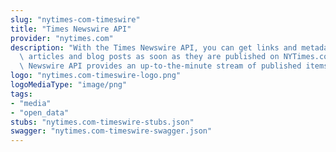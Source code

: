 ```yaml
---
slug: "nytimes-com-timeswire"
title: "Times Newswire API"
provider: "nytimes.com"
description: "With the Times Newswire API, you can get links and metadata for Times\
  \ articles and blog posts as soon as they are published on NYTimes.com. The Times\
  \ Newswire API provides an up-to-the-minute stream of published items."
logo: "nytimes.com-timeswire-logo.png"
logoMediaType: "image/png"
tags:
- "media"
- "open_data"
stubs: "nytimes.com-timeswire-stubs.json"
swagger: "nytimes.com-timeswire-swagger.json"
---
```

